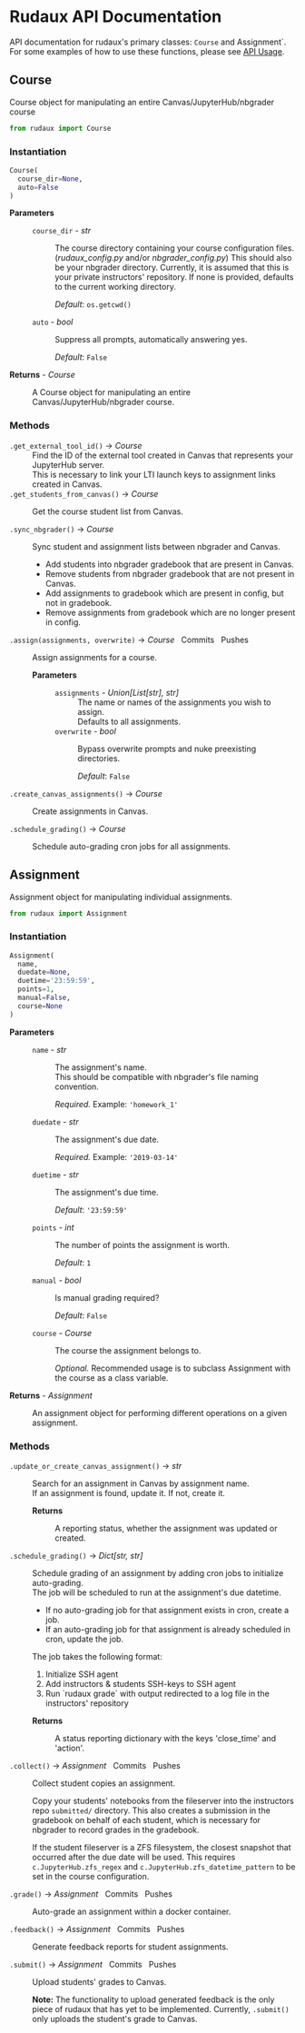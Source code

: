 # Rudaux API Documentation

API documentation for rudaux's primary classes: `Course` and Assignment`. For some examples of how to use these functions, please see [API Usage](../usage).

## Course

Course object for manipulating an entire Canvas/JupyterHub/nbgrader course

```python
from rudaux import Course
```

### Instantiation

```py
Course(
  course_dir=None,
  auto=False
)
```

<dl>
  <dt><strong>Parameters</strong></dt>
  <dd>
    <dl>
      <dt><code>course_dir</code> - <em>str</em></dt>
      <dd>
        <p><span class="definition">The course directory containing your course configuration files.</span> (<em>rudaux_config.py</em> and/or <em>nbgrader_config.py</em>) This should also be your nbgrader directory. Currently, it is assumed that this is your private instructors' repository. If none is provided, defaults to the current working directory.</p>
        <p><em>Default</em>: <code>os.getcwd()</code></p>
      </dd>
      <dt><code>auto</code> - <em>bool</em></dt>
      <dd>
        <p class='definition'>Suppress all prompts, automatically answering yes.</p>
        <p><em>Default</em>: <code>False</code></p>
      </dd>
    </dl>
  </dd>
  <dt><strong>Returns</strong> - <em>Course</em></dt>
  <dd>
    <p>A Course object for manipulating an entire Canvas/JupyterHub/nbgrader course.</p>
  </dd>  
</dl>

### Methods

<dl>
  <dt>
    <code>.get_external_tool_id()</code> &rarr; <em>Course</em>
  </dt>
  <dd>
    <span class="definition">Find the ID of the external tool created in Canvas that represents your JupyterHub server.</span>
    <br>
    This is necessary to link your LTI launch keys to assignment links created in Canvas.
  </dd>
  <dt>
    <code>.get_students_from_canvas()</code> &rarr; <em>Course</em>
  </dt>
  <dd>
    <p class='definition'>Get the course student list from Canvas.</p>
  </dd>
  <dt>
    <code>.sync_nbgrader()</code> &rarr; <em>Course</em>
  </dt>
  <dd>
    <p class='definition'>Sync student and assignment lists between nbgrader and Canvas.</p>
    <ul>
      <li>Add students into nbgrader gradebook that are present in Canvas.</li>
      <li>Remove students from nbgrader gradebook that are not present in Canvas.</li>
      <li>Add assignments to gradebook which are present in config, but not in gradebook.</li>
      <li>Remove assignments from gradebook which are no longer present in config.</li>
    </ul>
  </dd>
  <dt>
    <code>.assign(assignments, overwrite)</code> &rarr; <em>Course</em>
    &nbsp;
    <span class="badge badge-primary">Commits</span>
    &nbsp;
    <span class="badge badge-primary">Pushes</span>
  </dt>
  <dd>
    <p class='definition'>Assign assignments for a course.</p>
    <dl>
      <dt><strong>Parameters</strong></dt>
      <dd>
        <dl>
          <dt><code>assignments</code> - <em>Union[List[str], str]</em></dt>
          <dd> 
            <span class="definition">The name or names of the assignments you wish to assign.</span>
            <br>
            Defaults to all assignments.
          </dd>
          <dt><code>overwrite</code> - <em>bool</em></dt>
          <dd> 
            <p class="definition">Bypass overwrite prompts and nuke preexisting directories.</p>
            <p><em>Default</em>: <code>False</code></p>
          </dd>
        </dl>
      </dd>
    </dl>
  </dd>
  <dt>
    <code>.create_canvas_assignments()</code> &rarr; <em>Course</em>
  </dt>
  <dd>
    <p class='definition'>Create assignments in Canvas.</p>
  </dd>
  <dt>
    <code>.schedule_grading()</code> &rarr; <em>Course</em>
  </dt>
  <dd>
    <p class='definition'>Schedule auto-grading cron jobs for all assignments.</p>
  </dd>
</dl>

## Assignment

Assignment object for manipulating individual assignments.

```py
from rudaux import Assignment
```

### Instantiation

```py
Assignment(
  name,
  duedate=None,
  duetime='23:59:59',
  points=1,
  manual=False,
  course=None
)
```

<dl>
  <dt><strong>Parameters</strong></dt>
  <dd>
    <dl>
      <dt><code>name</code> - <em>str</em></dt>
      <dd>
        <p>
          <span class="definition">The assignment's name.</span>
          <br>
          This should be compatible with nbgrader's file naming convention.
        </p>
        <p><em>Required.</em> Example: <code>'homework_1'</code></p>
      </dd>
      <dt><code>duedate</code> - <em>str</em></dt>
      <dd>
        <p class='definition'>The assignment's due date.</p>
        <p><em>Required.</em> Example: <code>'2019-03-14'</code></p>
      </dd>
      <dt><code>duetime</code> - <em>str</em></dt>
      <dd>
        <p class='definition'>The assignment's due time.</p>
        <p><em>Default</em>: <code>'23:59:59'</code></p>
      </dd>
      <dt><code>points</code> - <em>int</em></dt>
      <dd>
        <p class='definition'>The number of points the assignment is worth.</p>
        <p><em>Default</em>: <code>1</code></p>
      </dd>
      <dt><code>manual</code> - <em>bool</em></dt>
      <dd>
        <p class='definition'>Is manual grading required?</p>
        <p><em>Default</em>: <code>False</code></p>
      </dd>
      <dt><code>course</code> - <em>Course</em></dt>
      <dd>
        <p class='definition'>The course the assignment belongs to.</p>
        <p><em>Optional.</em> Recommended usage is to subclass Assignment with the course as a class variable.</p>
      </dd>
    </dl>
  </dd>
  <dt><strong>Returns</strong> - <em>Assignment</em></dt>
  <dd>
    <p>An assignment object for performing different operations on a given assignment.</p>
  </dd>
</dl>

### Methods

<dl>
  <dt><code>.update_or_create_canvas_assignment()</code> &rarr; <em>str</em></dt>
  <dd>
    <p>
      <span class="definition">Search for an assignment in Canvas by assignment name.</span> 
      <br>
      If an assignment is found, update it. If not, create it.
    </p>
    <dl>
      <dt><strong>Returns</strong></dt>
      <dd>
        <p>A reporting status, whether the assignment was updated or created.</p>
      </dd>
    </dl>
  </dd>
  <dt><code>.schedule_grading()</code> &rarr; <em>Dict[str, str]</em></dt>
  <dd>
    <p>
      <span class="definition">Schedule grading of an assignment by adding cron jobs to initialize auto-grading.</span> 
      <br>
      The job will be scheduled to run at the assignment's due datetime.
    </p>
    <ul>
      <li>If no auto-grading job for that assignment exists in cron, create a job.</li>
      <li>If an auto-grading job for that assignment is already scheduled in cron, update the job.</li>
    </ul>
    <p>The job takes the following format:</p>
    <ol>
      <li>Initialize SSH agent</li>
      <li>Add instructors & students SSH-keys to SSH agent</li>
      <li>Run `rudaux grade` with output redirected to a log file in the instructors' repository</li>
    </ol>
    <dl>
      <dt><strong>Returns</strong></dt>
      <dd>
        <p>A status reporting dictionary with the keys 'close_time' and 'action'.</p>
      </dd>
    </dl>
  </dd>
  <dt>
    <code>.collect()</code> &rarr; <em>Assignment</em>
    &nbsp;
    <span class="badge badge-primary">Commits</span>
    &nbsp;
    <span class="badge badge-primary">Pushes</span>
  </dt>
  <dd>
    <p class='definition'>Collect student copies an assignment.</p>
    <p>Copy your students' notebooks from the fileserver into the instructors repo <code>submitted/</code> directory.  This also creates a submission in the gradebook on behalf of each student, which is necessary for nbgrader to record grades in the gradebook.</p>
    <p>If the student fileserver is a ZFS filesystem, the closest snapshot that occurred after the due date will be used. This requires <code>c.JupyterHub.zfs_regex</code> and <code>c.JupyterHub.zfs_datetime_pattern</code> to be set in the course configuration.</p>
  </dd>
  <dt>
    <code>.grade()</code> &rarr; <em>Assignment</em>
    &nbsp;
    <span class="badge badge-primary">Commits</span>
    &nbsp;
    <span class="badge badge-primary">Pushes</span>
  </dt>
  <dd>
    <p class='definition'>Auto-grade an assignment within a docker container.</p>
  </dd>
  <dt>
    <code>.feedback()</code> &rarr; <em>Assignment</em>
    &nbsp;
    <span class="badge badge-primary">Commits</span>
    &nbsp;
    <span class="badge badge-primary">Pushes</span>
  </dt>
  <dd>
    <p class='definition'>Generate feedback reports for student assignments.</p>
  </dd>
  <dt>
    <code>.submit()</code> &rarr; <em>Assignment</em>
    &nbsp;
    <span class="badge badge-primary">Commits</span>
    &nbsp;
    <span class="badge badge-primary">Pushes</span>
  </dt>
  <dd>
    <p class='definition'>Upload students' grades to Canvas.</p>
    <p>
      <strong>Note:</strong> The functionality to upload generated feedback is the only piece of rudaux that has yet to be implemented. Currently, <code>.submit()</code> only uploads the student's grade to Canvas.
    </p>
  </dd>
</dl>
